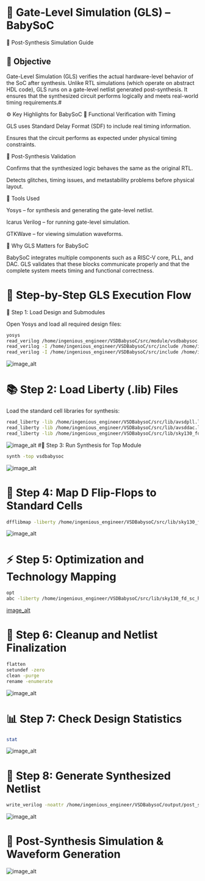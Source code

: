 # 🧠 Gate-Level Simulation (GLS) – BabySoC
🔹 Post-Synthesis Simulation Guide
## 🎯 Objective

Gate-Level Simulation (GLS) verifies the actual hardware-level behavior of the SoC after synthesis.
Unlike RTL simulations (which operate on abstract HDL code), GLS runs on a gate-level netlist generated post-synthesis.
It ensures that the synthesized circuit performs logically and meets real-world timing requirements.#

⚙️ Key Highlights for BabySoC
🔸 Functional Verification with Timing

GLS uses Standard Delay Format (SDF) to include real timing information.

Ensures that the circuit performs as expected under physical timing constraints.

🔸 Post-Synthesis Validation

Confirms that the synthesized logic behaves the same as the original RTL.

Detects glitches, timing issues, and metastability problems before physical layout.

🔸 Tools Used

Yosys – for synthesis and generating the gate-level netlist.

Icarus Verilog – for running gate-level simulation.

GTKWave – for viewing simulation waveforms.

🔸 Why GLS Matters for BabySoC

BabySoC integrates multiple components such as a RISC-V core, PLL, and DAC.
GLS validates that these blocks communicate properly and that the complete system meets timing and functional correctness.

# 🧩 Step-by-Step GLS Execution Flow
🧰 Step 1: Load Design and Submodules

Open Yosys and load all required design files:
```bash
yosys
read_verilog /home/ingenious_engineer/VSDBabysoC/src/module/vsdbabysoc.v
read_verilog -I /home/ingenious_engineer/VSDBabysoC/src/include /home/ingenious_engineer/VSDBabysoC/src/module/rvmyth.v
read_verilog -I /home/ingenious_engineer/VSDBabysoC/src/include /home/ingenious_engineer/VSDBabysoC/src/module/clk_gate.v
```
![image_alt]()
# 📚 Step 2: Load Liberty (.lib) Files

Load the standard cell libraries for synthesis:
```bash
read_liberty -lib /home/ingenious_engineer/VSDBabysoC/src/lib/avsdpll.lib
read_liberty -lib /home/ingenious_engineer/VSDBabysoC/src/lib/avsddac.lib
read_liberty -lib /home/ingenious_engineer/VSDBabysoC/src/lib/sky130_fd_sc_hd__tt_025C_1v80.lib
```
![image_alt]()
#🧠 Step 3: Run Synthesis for Top Module

```bash
synth -top vsdbabysoc
```
![image_alt]()
# 🔄 Step 4: Map D Flip-Flops to Standard Cells

```bash
dfflibmap -liberty /home/ingenious_engineer/VSDBabysoC/src/lib/sky130_fd_sc_hd__tt_025C_1v80.lib
```
![image_alt]()
# ⚡ Step 5: Optimization and Technology Mapping
```bash
opt
abc -liberty /home/ingenious_engineer/VSDBabysoC/src/lib/sky130_fd_sc_hd__tt_025C_1v80.lib -script +strash;scorr;ifraig;retime;{D};strash;dch,-f;map,-M,1,{D}
```
[image_alt]()
# 🧹 Step 6: Cleanup and Netlist Finalization

```bash
flatten
setundef -zero
clean -purge
rename -enumerate
```
![image_alt]()
# 📊 Step 7: Check Design Statistics
```bash
stat
```
![image_alt]()
# 💾 Step 8: Generate Synthesized Netlist

```bash
write_verilog -noattr /home/ingenious_engineer/VSDBabysoC/output/post_synth_sim/vsdbabysoc.synth.v
```
![image_alt]()
# 🧪 Post-Synthesis Simulation & Waveform Generation
![image_alt]()



